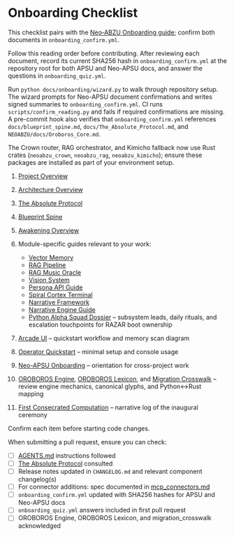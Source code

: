 # Onboarding Checklist

This checklist pairs with the [Neo‑ABZU Onboarding guide](../../NEOABZU/docs/onboarding.md); confirm both documents in `onboarding_confirm.yml`.

Follow this reading order before contributing. After reviewing each document, record its current SHA256 hash in `onboarding_confirm.yml` at the repository root for both APSU and Neo-APSU docs, and answer the questions in `onboarding_quiz.yml`.

Run `python docs/onboarding/wizard.py` to walk through repository setup. The wizard prompts for Neo-APSU document confirmations and writes signed summaries to `onboarding_confirm.yml`. CI runs `scripts/confirm_reading.py` and fails if required confirmations are missing.
A pre-commit hook also verifies that `onboarding_confirm.yml` references `docs/blueprint_spine.md`, `docs/The_Absolute_Protocol.md`, and `NEOABZU/docs/Oroboros_Core.md`.

The Crown router, RAG orchestrator, and Kimicho fallback now use Rust crates (`neoabzu_crown`, `neoabzu_rag`, `neoabzu_kimicho`); ensure these packages are installed as part of your environment setup.

1. [Project Overview](../project_overview.md)
2. [Architecture Overview](../architecture_overview.md)
3. [The Absolute Protocol](../The_Absolute_Protocol.md)
4. [Blueprint Spine](../blueprint_spine.md)
5. [Awakening Overview](../awakening_overview.md)
6. Module-specific guides relevant to your work:
   - [Vector Memory](../vector_memory.md)
   - [RAG Pipeline](../rag_pipeline.md)
   - [RAG Music Oracle](../rag_music_oracle.md)
   - [Vision System](../vision_system.md)
   - [Persona API Guide](../persona_api_guide.md)
   - [Spiral Cortex Terminal](../spiral_cortex_terminal.md)
   - [Narrative Framework](../narrative_framework.md)
   - [Narrative Engine Guide](../narrative_engine_GUIDE.md)
   - [Python Alpha Squad Dossier](python_alpha_squad.md) – subsystem leads, daily rituals, and escalation touchpoints for RAZAR boot ownership

7. [Arcade UI](../arcade_ui.md) – quickstart workflow and memory scan diagram
8. [Operator Quickstart](../operator_quickstart.md) – minimal setup and console usage
9. [Neo-APSU Onboarding](../../NEOABZU/docs/onboarding.md) – orientation for cross-project work
10. [OROBOROS Engine](../../NEOABZU/docs/OROBOROS_Engine.md), [OROBOROS Lexicon](../../NEOABZU/docs/OROBOROS_Lexicon.md), and [Migration Crosswalk](../../NEOABZU/docs/migration_crosswalk.md) – review engine mechanics, canonical glyphs, and Python↔Rust mapping
11. [First Consecrated Computation](../../NEOABZU/docs/Oroboros_Core.md#first-consecrated-computation) – narrative log of the inaugural ceremony

Confirm each item before starting code changes.

When submitting a pull request, ensure you can check:

- [ ] [AGENTS.md](../../AGENTS.md) instructions followed
- [ ] [The Absolute Protocol](../The_Absolute_Protocol.md) consulted
- [ ] Release notes updated in `CHANGELOG.md` and relevant component changelog(s)
- [ ] For connector additions: spec documented in [mcp_connectors.md](../mcp_connectors.md)
- [ ] `onboarding_confirm.yml` updated with SHA256 hashes for APSU and Neo-APSU docs
- [ ] `onboarding_quiz.yml` answers included in first pull request
- [ ] OROBOROS Engine, OROBOROS Lexicon, and migration_crosswalk acknowledged
